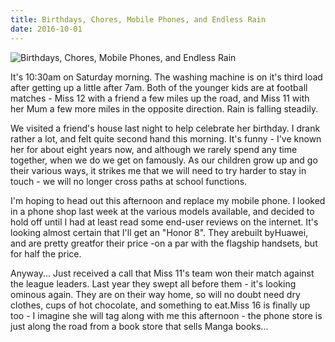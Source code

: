 ```yaml
---
title: Birthdays, Chores, Mobile Phones, and Endless Rain
date: 2016-10-01
---
```


![Birthdays, Chores, Mobile Phones, and Endless Rain](https://source.unsplash.com/vP3pnOoCiYE/1600x900)

It's 10:30am on Saturday morning. The washing machine is on it's third load after getting up a little after 7am. Both of the younger kids are at football matches - Miss 12 with a friend a few miles up the road, and Miss 11 with her Mum a few more miles in the opposite direction. Rain is falling steadily.

We visited a friend's house last night to help celebrate her birthday. I drank rather a lot, and felt quite second hand this morning. It's funny - I've known her for about eight years now, and although we rarely spend any time together, when we do we get on famously. As our children grow up and go their various ways, it strikes me that we will need to try harder to stay in touch - we will no longer cross paths at school functions.

I'm hoping to head out this afternoon and replace my mobile phone. I looked in a phone shop last week at the various models available, and decided to hold off until I had at least read some end-user reviews on the internet. It's looking almost certain that I'll get an "Honor 8". They arebuilt byHuawei, and are pretty greatfor their price -on a par with the flagship handsets, but for half the price.

Anyway... Just received a call that Miss 11's team won their match against the league leaders. Last year they swept all before them - it's looking ominous again. They are on their way home, so will no doubt need dry clothes, cups of hot chocolate, and something to eat.Miss 16 is finally up too - I imagine she will tag along with me this afternoon - the phone store is just along the road from a book store that sells Manga books...